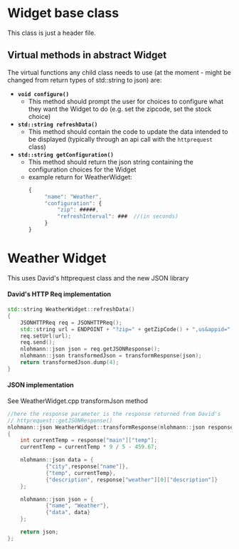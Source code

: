 # Widget base class
This class is just a header file.
## Virtual methods in abstract Widget
The virtual functions any child class needs to use (at the moment - might be changed from return types of std::string to json) are:
* **`void configure()`**
  * This method should prompt the user for choices to configure what they want the Widget to do (e.g. set the zipcode, set the stock choice)
* **`std::string refreshData()`**
  * This method should contain the code to update the data intended to be displayed (typically through an api call with the `httprequest` class)
* **`std::string getConfiguration()`**
  * This method should return the json string containing the configuration choices for the Widget
  * example return for WeatherWidget: 
    ```js
    {
         "name": "Weather",
         "configuration": {
             "zip": #####,
             "refreshInterval": ###  //(in seconds)
         }
    }
    ```
# Weather Widget
This uses David's httprequest class and the new JSON library

#### David's HTTP Req implementation
```cpp
std::string WeatherWidget::refreshData()
{
    JSONHTTPReq req = JSONHTTPReq();
    std::string url = ENDPOINT + "?zip=" + getZipCode() + ",us&appid=" + APIKEY;
    req.setUrl(url);
    req.send();
    nlohmann::json json = req.getJSONResponse();
    nlohmann::json transformedJson = transformResponse(json);
    return transformedJson.dump(4);
}
```
#### JSON implementation
See WeatherWidget.cpp transformJson method
```cpp
//here the response parameter is the response returned from David's
// httprequest::getJSONResponse()
nlohmann::json WeatherWidget::transformResponse(nlohmann::json response)
{
    int currentTemp = response["main"]["temp"];
    currentTemp = currentTemp * 9 / 5 - 459.67;

    nlohmann::json data = {
            {"city",response["name"]},
            {"temp", currentTemp},
            {"description", response["weather"][0]["description"]}
    };

    nlohmann::json json = {
            {"name", "Weather"},
            {"data", data}
    };

    return json;
};
```
